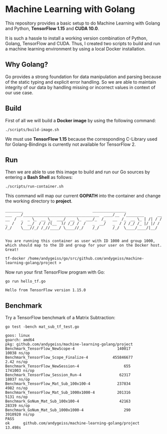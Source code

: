 # Machine Learning with Golang

This repository provides a basic setup to do Machine Learning with Golang and Python, **TensorFlow 1.15** and **CUDA 10.0**.

It is such a hassle to install a working version combination of Python, Golang, TensorFlow and CUDA.
Thus, I created two scripts to build and run a machine learning environment by using a local Docker installation.

## Why Golang?

Go provides a strong foundation for data manipulation and parsing because of the static typing and explicit error handling. 
So we are able to maintain integrity of our data by handling missing or incorrect values in context of our use case.

## Build

First of all we will build a **Docker image** by using the following command:

    ./scripts/build-image.sh
    
We must use **TensorFlow 1.15** because the corresponding C-Library used for Golang-Bindings is currently not available for TensorFlow 2. 

## Run

Then we are able to use this image to build and run our Go sources by entering a **Bash Shell** as follows:

    ./scripts/run-container.sh

This command will map our current **GOPATH** into the container and change the working directory to **project**.

    ________                               _______________                
    ___  __/__________________________________  ____/__  /________      __
    __  /  _  _ \_  __ \_  ___/  __ \_  ___/_  /_   __  /_  __ \_ | /| / /
    _  /   /  __/  / / /(__  )/ /_/ /  /   _  __/   _  / / /_/ /_ |/ |/ / 
    /_/    \___//_/ /_//____/ \____//_/    /_/      /_/  \____/____/|__/
    
    
    You are running this container as user with ID 1000 and group 1000,
    which should map to the ID and group for your user on the Docker host. Great!
    
    tf-docker /home/andygeiss/go/src/github.com/andygeiss/machine-learning-golang/project > 

Now run your first TensorFlow program with Go:

    go run hello_tf.go
    
    Hello from TensorFlow version 1.15.0

## Benchmark

Try a TensorFlow benchmark of a Matrix Subtraction:

    go test -bench mat_sub_tf_test.go
    
    goos: linux
    goarch: amd64
    pkg: github.com/andygeiss/machine-learning-golang/project
    Benchmark_TensorFlow_NewScope-4                   140017             10038 ns/op
    Benchmark_TensorFlow_Scope_Finalize-4           455846677                2.42 ns/op
    Benchmark_TensorFlow_NewSession-4                    655           1741003 ns/op
    Benchmark_TensorFlow_Session_Run-4                 62317             18037 ns/op
    Benchmark_TensorFlow_Mat_Sub_100x100-4            237834              4982 ns/op
    Benchmark_TensorFlow_Mat_Sub_1000x1000-4          201316              5131 ns/op
    Benchmark_GoNum_Mat_Sub_100x100-4                  42163             28339 ns/op
    Benchmark_GoNum_Mat_Sub_1000x1000-4                  290           3910920 ns/op
    PASS
    ok      github.com/andygeiss/machine-learning-golang/project    13.498s


